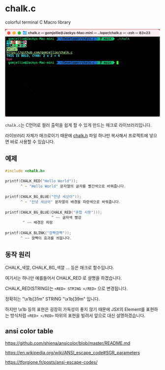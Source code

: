 # chalk.c
colorful terminal C Macro library

![chalk.git](./.github/chalk.gif)

`chalk.c`는 C언어로 컬러 출력을 쉽게 할 수 있게 만드는 매크로 라이브러리입니다. 

라이브러리 자체가 매크로이기 때문에 [chalk.h](./chalk.h) 파일 하나만 복사해서 프로젝트에 넣으면 바로 사용할 수 있습니다.


## 예제

```c
#include <chalk.h>

printf(CHALK_RED("Hello World"));
       ^ ~ "Hello World" 문자열의 글자를 빨간색으로 바꿔줍니다.

printf(CHALK_BG_BLUE("안녕 세상아"));
       ^ ~ "안녕 세상아" 문자열의 배경을 파란색으로 바꿔줍니다.

printf(CHALK_BG_BLUE(CHALK_RED("혼합 사용")));
                     ^ ~~ 글자색 빨강
        ^ ~~ 배경은 파랑

printf(CHALK_BLINK("깜빡깜빡"));
       ^ ~~ 깜빡이 효과를 씌웁니다.
```

## 동작 원리

CHALK_색깔, CHALK_BG_색깔 ... 등은 매크로 함수입니다.

여기서는 하나만 예를들어서 CHALK_RED 로 설명을 하겠습니다.

CHALK_RED(STRING)는 `<RED> STRING </RED>` 으로 변경됩니다. 

정확히는 "\x1b[31m" STRING "\x1b[39m" 입니다. 

하지만 \x1b 등의 표현은 굉장히 가독성이 좋지 않기 때문에 JSX의 Element를 표현하는 방식처럼 `<RED> </RED>` 따위의 표현을 빌려서 앞으로 대신 설명하겠습니다.



## ansi color table

https://github.com/shiena/ansicolor/blob/master/README.md

https://en.wikipedia.org/wiki/ANSI_escape_code#SGR_parameters

https://tforgione.fr/posts/ansi-escape-codes/

